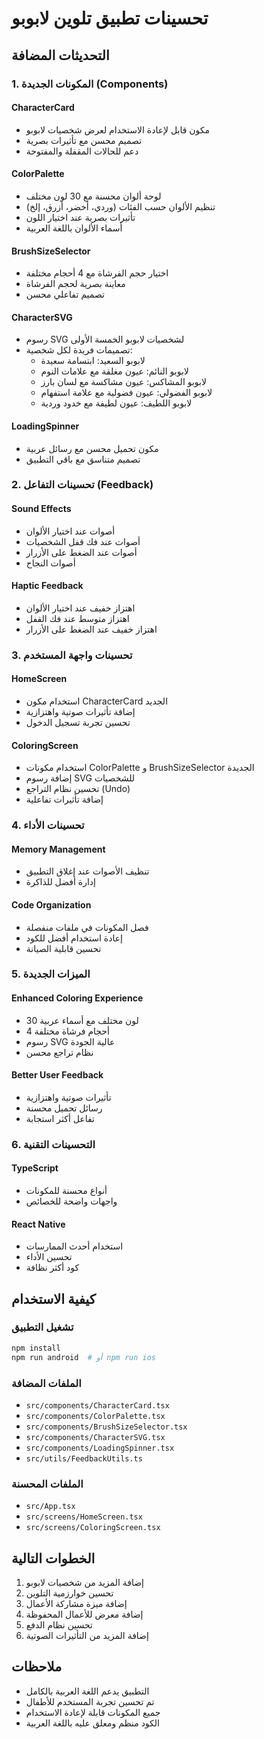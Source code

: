 # تحسينات تطبيق تلوين لابوبو

## التحديثات المضافة

### 1. المكونات الجديدة (Components)

#### CharacterCard
- مكون قابل لإعادة الاستخدام لعرض شخصيات لابوبو
- تصميم محسن مع تأثيرات بصرية
- دعم للحالات المقفلة والمفتوحة

#### ColorPalette
- لوحة ألوان محسنة مع 30 لون مختلف
- تنظيم الألوان حسب الفئات (وردي، أخضر، أزرق، إلخ)
- تأثيرات بصرية عند اختيار اللون
- أسماء الألوان باللغة العربية

#### BrushSizeSelector
- اختيار حجم الفرشاة مع 4 أحجام مختلفة
- معاينة بصرية لحجم الفرشاة
- تصميم تفاعلي محسن

#### CharacterSVG
- رسوم SVG لشخصيات لابوبو الخمسة الأولى
- تصميمات فريدة لكل شخصية:
  - لابوبو السعيد: ابتسامة سعيدة
  - لابوبو النائم: عيون مغلقة مع علامات النوم
  - لابوبو المشاكس: عيون مشاكسة مع لسان بارز
  - لابوبو الفضولي: عيون فضولية مع علامة استفهام
  - لابوبو اللطيف: عيون لطيفة مع خدود وردية

#### LoadingSpinner
- مكون تحميل محسن مع رسائل عربية
- تصميم متناسق مع باقي التطبيق

### 2. تحسينات التفاعل (Feedback)

#### Sound Effects
- أصوات عند اختيار الألوان
- أصوات عند فك قفل الشخصيات
- أصوات عند الضغط على الأزرار
- أصوات النجاح

#### Haptic Feedback
- اهتزاز خفيف عند اختيار الألوان
- اهتزاز متوسط عند فك القفل
- اهتزاز خفيف عند الضغط على الأزرار

### 3. تحسينات واجهة المستخدم

#### HomeScreen
- استخدام مكون CharacterCard الجديد
- إضافة تأثيرات صوتية واهتزازية
- تحسين تجربة تسجيل الدخول

#### ColoringScreen
- استخدام مكونات ColorPalette و BrushSizeSelector الجديدة
- إضافة رسوم SVG للشخصيات
- تحسين نظام التراجع (Undo)
- إضافة تأثيرات تفاعلية

### 4. تحسينات الأداء

#### Memory Management
- تنظيف الأصوات عند إغلاق التطبيق
- إدارة أفضل للذاكرة

#### Code Organization
- فصل المكونات في ملفات منفصلة
- إعادة استخدام أفضل للكود
- تحسين قابلية الصيانة

### 5. الميزات الجديدة

#### Enhanced Coloring Experience
- 30 لون مختلف مع أسماء عربية
- 4 أحجام فرشاة مختلفة
- رسوم SVG عالية الجودة
- نظام تراجع محسن

#### Better User Feedback
- تأثيرات صوتية واهتزازية
- رسائل تحميل محسنة
- تفاعل أكثر استجابة

### 6. التحسينات التقنية

#### TypeScript
- أنواع محسنة للمكونات
- واجهات واضحة للخصائص

#### React Native
- استخدام أحدث الممارسات
- تحسين الأداء
- كود أكثر نظافة

## كيفية الاستخدام

### تشغيل التطبيق
```bash
npm install
npm run android  # أو npm run ios
```

### الملفات المضافة
- `src/components/CharacterCard.tsx`
- `src/components/ColorPalette.tsx`
- `src/components/BrushSizeSelector.tsx`
- `src/components/CharacterSVG.tsx`
- `src/components/LoadingSpinner.tsx`
- `src/utils/FeedbackUtils.ts`

### الملفات المحسنة
- `src/App.tsx`
- `src/screens/HomeScreen.tsx`
- `src/screens/ColoringScreen.tsx`

## الخطوات التالية

1. إضافة المزيد من شخصيات لابوبو
2. تحسين خوارزمية التلوين
3. إضافة ميزة مشاركة الأعمال
4. إضافة معرض للأعمال المحفوظة
5. تحسين نظام الدفع
6. إضافة المزيد من التأثيرات الصوتية

## ملاحظات

- التطبيق يدعم اللغة العربية بالكامل
- تم تحسين تجربة المستخدم للأطفال
- جميع المكونات قابلة لإعادة الاستخدام
- الكود منظم ومعلق عليه باللغة العربية 